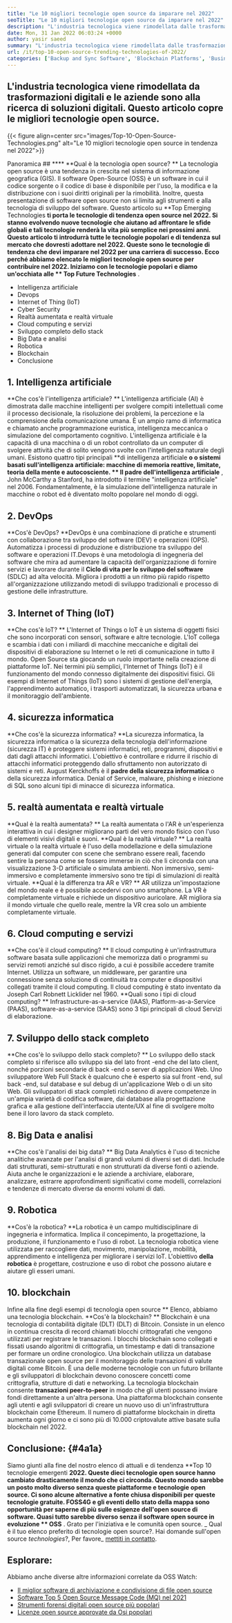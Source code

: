 ```yaml
---
title: "Le 10 migliori tecnologie open source da imparare nel 2022" 
seoTitle: "Le 10 migliori tecnologie open source da imparare nel 2022" 
description: "L'industria tecnologica viene rimodellata dalle trasformazioni digitali e le aziende sono alla ricerca di soluzioni digitali. Questo post copre le migliori tecnologie open source" 
date: Mon, 31 Jan 2022 06:03:24 +0000
author: yasir saeed
summary: "L'industria tecnologica viene rimodellata dalle trasformazioni digitali e le aziende sono alla ricerca di soluzioni digitali. Questo articolo copre le migliori tecnologie open source." 
url: /it/top-10-open-source-trending-technologies-of-2022/
categories: ['Backup and Sync Software', 'Blockchain Platforms', 'Business Intelligence Software', 'DevOps', 'Software Development']
---
```


## L'industria tecnologica viene rimodellata da trasformazioni digitali e le aziende sono alla ricerca di soluzioni digitali. Questo articolo copre le migliori tecnologie open source.

{{< figure align=center src="images/Top-10-Open-Source-Technologies.png" alt="Le 10 migliori tecnologie open source in tendenza nel 2022">}}


Panoramica ##  **** 
**Qual è la tecnologia open source? ** La tecnologia open source è una tendenza in crescita nel sistema di informazione geografica (GIS). Il software Open-Source (OSS) è un software in cui il codice sorgente o il codice di base è disponibile per l'uso, la modifica e la distribuzione con i suoi diritti originali per la rimobilità. Inoltre, questa presentazione di software open source non si limita agli strumenti e alla tecnologia di sviluppo del software.
Questo articolo su **Top Emerging Technologies  **ti porta le tecnologie di tendenza open source nel 2022. Si stanno evolvendo nuove tecnologie che aiutano ad affrontare le sfide globali e tali tecnologie renderà la vita più semplice nei prossimi anni. Questo articolo ti introdurrà tutte le tecnologie popolari e di tendenza sul mercato che dovresti adottare nel 2022. Queste sono le tecnologie di tendenza che devi imparare nel 2022 per una carriera di successo. Ecco perché abbiamo elencato le migliori tecnologie open source per contribuire nel 2022. Iniziamo con le tecnologie popolari e diamo un'occhiata alle **  Top Future Technologies** .
  * Intelligenza artificiale
  * Devops
  * Internet of Thing (IoT)
  * Cyber ​​Security
  * Realtà aumentata e realtà virtuale
  * Cloud computing e servizi
  * Sviluppo completo dello stack
  * Big Data e analisi
  * Robotica
  * Blockchain
  * Conclusione

## 1. Intelligenza artificiale
**Che cos'è l'intelligenza artificiale? ** L'intelligenza artificiale (AI) è dimostrata dalle macchine intelligenti per svolgere compiti intellettuali come il processo decisionale, la risoluzione dei problemi, la percezione e la comprensione della comunicazione umana. È un ampio ramo di informatica e chiamato anche programmazione euristica, intelligenza meccanica o simulazione del comportamento cognitivo. L'intelligenza artificiale è la capacità di una macchina o di un robot controllato da un computer di svolgere attività che di solito vengono svolte con l'intelligenza naturale degli umani.
Esistono quattro tipi principali **di intelligenza artificiale  **o o sistemi basati sull'intelligenza artificiale: macchine di memoria reattive, limitate, teoria della mente e autocosciente. **  Il padre dell'intelligenza artificiale** , John McCarthy a Stanford, ha introdotto il termine "intelligenza artificiale" nel 2006. Fondamentalmente, è la simulazione dell'intelligenza naturale in macchine o robot ed è diventato molto popolare nel mondo di oggi.

## 2. DevOps
**Cos'è DevOps? **DevOps è una combinazione di pratiche e strumenti con collaborazione tra sviluppo del software (DEV) e operazioni (OPS). Automatizza i processi di produzione e distribuzione tra sviluppo del software e operazioni IT.Devops è una metodologia di ingegneria del software che mira ad aumentare la capacità dell'organizzazione di fornire servizi e lavorare durante il  **Ciclo di vita per lo sviluppo del software**   (SDLC) ad alta velocità. Migliora i prodotti a un ritmo più rapido rispetto all'organizzazione utilizzando metodi di sviluppo tradizionali e processo di gestione delle infrastrutture.

## 3. Internet of Thing (IoT)
**Che cos'è IoT? ** L'Internet of Things o IoT è un sistema di oggetti fisici che sono incorporati con sensori, software e altre tecnologie. L'IoT collega e scambia i dati con i miliardi di macchine meccaniche e digitali dei dispositivi di elaborazione su Internet o le reti di comunicazione in tutto il mondo. Open Source sta giocando un ruolo importante nella creazione di piattaforme IoT. Nei termini più semplici, l'Internet of Things (IoT) è il funzionamento del mondo connesso digitalmente dei dispositivi fisici. Gli esempi di Internet of Things (IoT) sono i sistemi di gestione dell'energia, l'apprendimento automatico, i trasporti automatizzati, la sicurezza urbana e il monitoraggio dell'ambiente.

## 4. sicurezza informatica
**Che cos'è la sicurezza informatica? **La sicurezza informatica, la sicurezza informatica o la sicurezza della tecnologia dell'informazione (sicurezza IT) è proteggere sistemi informatici, reti, programmi, dispositivi e dati dagli attacchi informatici. L'obiettivo è controllare e ridurre il rischio di attacchi informatici proteggendo dallo sfruttamento non autorizzato di sistemi e reti. August Kerckhoffs è il  **padre della sicurezza informatica**   o della sicurezza informatica. Denial of Service, malware, phishing e iniezione di SQL sono alcuni tipi di minacce di sicurezza informatica.

## 5. realtà aumentata e realtà virtuale
**Qual è la realtà aumentata? ** La realtà aumentata o l'AR è un'esperienza interattiva in cui i designer migliorano parti del vero mondo fisico con l'uso di elementi visivi digitali e suoni.
**Qual è la realtà virtuale? ** La realtà virtuale o la realtà virtuale è l'uso della modellazione e della simulazione generati dal computer con scene che sembrano essere reali, facendo sentire la persona come se fossero immerse in ciò che li circonda con una visualizzazione 3-D artificiale o simulata ambienti. Non immersivo, semi-immersivo e completamente immersivo sono tre tipi di simulazioni di realtà virtuale.
**Qual è la differenza tra AR e VR? ** AR utilizza un'impostazione del mondo reale e è possibile accedervi con uno smartphone. La VR è completamente virtuale e richiede un dispositivo auricolare. AR migliora sia il mondo virtuale che quello reale, mentre la VR crea solo un ambiente completamente virtuale.

## 6. Cloud computing e servizi
**Che cos'è il cloud computing? ** Il cloud computing è un'infrastruttura software basata sulle applicazioni che memorizza dati o programmi su servizi remoti anziché sul disco rigido, a cui è possibile accedere tramite Internet. Utilizza un software, un middleware, per garantire una connessione senza soluzione di continuità tra computer e dispositivi collegati tramite il cloud computing. Il cloud computing è stato inventato da Joseph Carl Robnett Licklider nel 1960.
**Quali sono i tipi di cloud computing? ** Infrastructure-as-a-service (IAAS), Platform-as-a-Service (PAAS), software-as-a-service (SAAS) sono 3 tipi principali di cloud Servizi di elaborazione.

## 7. Sviluppo dello stack completo
**Che cos'è lo sviluppo dello stack completo? ** Lo sviluppo dello stack completo si riferisce allo sviluppo sia del lato front -end che del lato client, nonché porzioni secondarie di back -end o server di applicazioni Web. Uno sviluppatore Web Full Stack è qualcuno che è esperto sia sul front -end, sul back -end, sul database e sul debug di un'applicazione Web o di un sito Web. Gli sviluppatori di stack completi richiedono di avere competenze in un'ampia varietà di codifica software, dai database alla progettazione grafica e alla gestione dell'interfaccia utente/UX al fine di svolgere molto bene il loro lavoro da stack completo.

## 8. Big Data e analisi
**Che cos'è l'analisi dei big data? ** Big Data Analytics è l'uso di tecniche analitiche avanzate per l'analisi di grandi volumi di diversi set di dati. Include dati strutturati, semi-strutturati e non strutturati da diverse fonti o aziende. Aiuta anche le organizzazioni e le aziende a archiviare, elaborare, analizzare, estrarre approfondimenti significativi come modelli, correlazioni e tendenze di mercato diverse da enormi volumi di dati.

## 9. Robotica
**Cos'è la robotica? **La robotica è un campo multidisciplinare di ingegneria e informatica. Implica il concepimento, la progettazione, la produzione, il funzionamento e l'uso di robot. La tecnologia robotica viene utilizzata per raccogliere dati, movimento, manipolazione, mobilità, apprendimento e intelligenza per migliorare i servizi IoT. L'obiettivo  **della robotica**   è progettare, costruzione e uso di robot che possono aiutare e aiutare gli esseri umani.

## 10. blockchain
Infine alla fine degli esempi di tecnologia open source ** Elenco, abbiamo una tecnologia blockchain.
**Cos'è la blockchain? ** Blockchain è una tecnologia di contabilità digitale (DLT) (DLT) di Bitcoin. Consiste in un elenco in continua crescita di record chiamati blocchi crittografati che vengono utilizzati per registrare le transazioni. I blocchi blockchain sono collegati e fissati usando algoritmi di crittografia, un timestamp e dati di transazione per formare un ordine cronologico. Una blockchain utilizza un database transazionale open source per il monitoraggio delle transazioni di valute digitali come Bitcoin. È una delle moderne tecnologie con un futuro brillante e gli sviluppatori di blockchain devono conoscere concetti come crittografia, strutture di dati e networking.
La tecnologia blockchain consente **transazioni peer-to-peer**  in modo che gli utenti possano inviare fondi direttamente a un'altra persona. Una piattaforma blockchain consente agli utenti e agli sviluppatori di creare un nuovo uso di un'infrastruttura blockchain come Ethereum. Il numero di piattaforme blockchain in diretta aumenta ogni giorno e ci sono più di 10.000 criptovalute attive basate sulla blockchain nel 2022.

## **Conclusione:**    {#4a1a}
Siamo giunti alla fine del nostro elenco di attuali e di tendenza **Top 10 tecnologie emergenti  **2022. Queste dieci tecnologie open source hanno cambiato drasticamente il mondo che ci circonda. Questo mondo sarebbe un posto molto diverso senza queste piattaforme e tecnologie open source. Ci sono alcune alternative a fonte chiusa disponibili per queste tecnologie gratuite. FOSS4G e gli eventi dello stato della mappa sono opportunità per saperne di più sulle esigenze dell'open source di software. Quasi tutto sarebbe diverso senza il software open source in evoluzione **  OSS** . Grato per l'iniziativa e le comunità open source.
_ Qual è il tuo elenco preferito di tecnologie open source?. Hai domande sull'open source _technologies_?, Per favore_ [mettiti in contatto][1].

## Esplorare:
Abbiamo anche diverse altre informazioni correlate da OSS Watch:
  * [Il miglior software di archiviazione e condivisione di file open source][2]
  * [Software Top 5 Open Source Message Code (MQ) nel 2021][3]
  * [Strumenti forensi digitali open source più popolari][4]
  * [Licenze open source approvate da Osi popolari][5]

  
[1]: mailto:yasir.saeed@aspose.com
[2]: https://products.containerize.com/backup-and-sync/
[3]: https://blog.containerize.com/message-queue-software/top-5-open-source-message-queue-software-in-2021/
[4]: https://blog.containerize.com/digital-forensic-tools/top-5-open-source-digital-forensic-tools-in-2021/
[5]: https://blog.containerize.com/licenses-standards/top-5-most-popular-osi-approved-open-source-licenses-of-2021/
